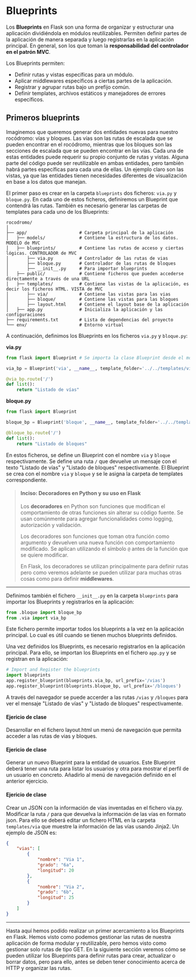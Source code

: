 # Blueprints


Los **Blueprints** en Flask son una forma de organizar y estructurar una aplicación dividiéndola en módulos reutilizables. Permiten definir partes de la aplicación de manera separada y luego registrarlas en la aplicación principal. En general, son los que toman la **responsabilidad del controlador en el patrón MVC**.

Los Blueprints permiten:

- Definir rutas y vistas específicas para un módulo.
- Aplicar middlewares específicos a ciertas partes de la aplicación.
- Registrar y agrupar rutas bajo un prefijo común.
- Definir templates, archivos estáticos y manejadores de errores específicos.


## Primeros blueprints

Imaginemos que queremos generar dos entidades nuevas para nuestro rocódromo: vías y bloques. Las vías son las rutas de escalada que se pueden encontrar en el rocódromo, mientras que los bloques son las secciones de escalada que se pueden encontrar en las vías. Cada una de estas entidades puede requerir su propio conjunto de rutas y vistas. Alguna parte del código puede ser reutilizable en ambas entidades, pero también habrá partes específicas para cada una de ellas. Un ejemplo claro son las vistas, ya que las entidades tienen necesidades diferentes de visualización en base a los datos que manejan.

El primer paso es crear en la carpeta `blueprints` dos ficheros: `via.py` y `bloque.py`. En cada uno de estos ficheros, definiremos un Blueprint que contendrá las rutas. También es necesario generar las carpetas de templates para cada uno de los Blueprints:

```plaintext
rocodromo/
│
├── app/                    # Carpeta principal de la aplicación
│   ├── models/             # Contiene la estructura de los datos. MODELO de MVC
│   ├── blueprints/         # Contiene las rutas de acceso y ciertas lógicas. CONTROLADOR de MVC
│       ├── via.py          # Controlador de las rutas de vias
│       ├── bloque.py       # Controlador de las rutas de bloques
│       ├── __init__.py     # Para importar blueprints
│   ├── public/             # Contiene ficheros que pueden accederse directamente a través de una URL
│   ├── templates/          # Contiene las vistas de la aplicación, es decir los ficheros HTML. VISTA de MVC
│       ├── via/            # Contiene las vistas para las vias
│       ├── bloque/         # Contiene las vistas para las bloques
│       ├── layout.html     # Contiene el layout base de la aplicación
│   ├── app.py              # Inicializa la aplicación y las configuraciones
├── requirements.txt        # Lista de dependencias del proyecto
└── env/                    # Entorno virtual
```

A continuación, definimos los Blueprints en los ficheros `via.py` y `bloque.py`:

**via.py**

```python
from flask import Blueprint # Se importa la clase Blueprint desde el módulo flask

via_bp = Blueprint('via', __name__, template_folder='../../templates/via') # Se define el Blueprint con el nombre 'via' y la carpeta de templates

@via_bp.route('/')
def list():
    return "Listado de vías"
```

**bloque.py**

```python
from flask import Blueprint

bloque_bp = Blueprint('bloque', __name__, template_folder='../../templates/bloque')

@bloque_bp.route('/')
def list():
    return "Listado de bloques"
```

En estos ficheros, se define un Blueprint con el nombre `via` y `bloque` respectivamente. Se define una ruta `/` que devuelve un mensaje con el texto "Listado de vías" y "Listado de bloques" respectivamente. El Blueprint se crea con el nombre `via` y `bloque` y se le asigna la carpeta de templates correspondiente.

<blockquote>
<h4>Inciso: Decoradores en Python y su uso en Flask</h4>
<p>
Los <b>decoradores</b> en Python son funciones que modifican el comportamiento de otras funciones sin alterar su código fuente. Se usan comúnmente para agregar funcionalidades como logging, autorización y validación.
</p>
<p>
Los decoradores son funciones que toman otra función como argumento y devuelven una nueva función con comportamiento modificado. Se aplican utilizando el símbolo <code>@</code> antes de la función que se quiere modificar.
</p>
En Flask, los decoradores se utilizan principalmente para definir rutas pero como veremos adelante se pueden utilizar para muchas otras cosas como para definir <b>middlewares</b>.
</blockquote>

---

Definimos también el fichero `__init__.py` en la carpeta `blueprints` para importar los Blueprints y registrarlos en la aplicación:

```python
from .bloque import bloque_bp
from .via import via_bp
```

Este fichero permite importar todos los blueprints a la vez en la aplicación principal. Lo cual es útil cuando se tienen muchos blueprints definidos.

Una vez definidos los Blueprints, es necesario registrarlos en la aplicación principal. Para ello, se importan los Blueprints en el fichero `app.py` y se registran en la aplicación:

```python
# Import and Register the blueprints
import blueprints
app.register_blueprint(blueprints.via_bp, url_prefix='/vias')
app.register_blueprint(blueprints.bloque_bp, url_prefix='/bloques')
```

A través del navegador se puede accerder a las rutas `/vias` y `/bloques` para ver el mensaje "Listado de vías" y "Listado de bloques" respectivamente.

#### Ejericio de clase

Desarrollar en el fichero layout.html un menú de navegación que permita acceder a las rutas de vias y bloques.

#### Ejericio de clase

Generar un nuevo Blueprint para la entidad de usuarios. Este Blueprint deberá tener una ruta para listar los usuarios y otra para mostrar el perfil de un usuario en concreto. Añadirlo al menú de navegación definido en el anterior ejercicio.

#### Ejericio de clase

Crear un JSON con la información de vías inventadas en el fichero via.py. Modificar la ruta `/` para que devuelva la información de las vías en formato json. Para ello se deberá editar un fichero HTML en la carpeta `templates/via` que muestre la información de las vías usando Jinja2. Un ejemplo de JSON es:

```json
{
    "vias": [
        {
            "nombre": "Via 1",
            "grado": "6a",
            "longitud": 20
        },
        {
            "nombre": "Via 2",
            "grado": "6b",
            "longitud": 25
        }
    ]
}
```


---

Hasta aquí hemos podido realizar un primer acercamiento a los Blueprints en Flask. Hemos visto como podemos gestionar las rutas de nuestra aplicación de forma modular y reutilizable, pero hemos visto como gestionar solo rutas de tipo GET. En la siguiente sección veremos cómo se pueden utilizar los Blueprints para definir rutas para crear, actualizar o borrar datos, pero para ello, antes se deben tener conocimiento acerca de HTTP y organizar las rutas.
